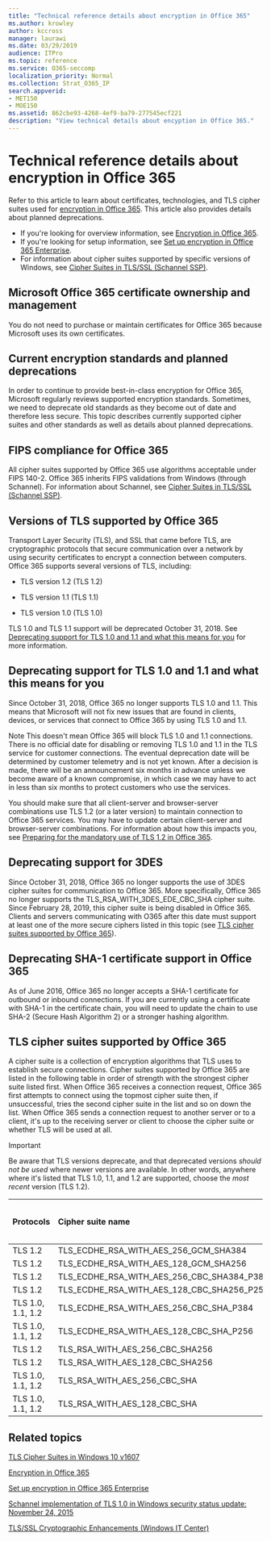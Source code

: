```yaml
---
title: "Technical reference details about encryption in Office 365"
ms.author: krowley
author: kccross
manager: laurawi
ms.date: 03/29/2019
audience: ITPro
ms.topic: reference
ms.service: O365-seccomp
localization_priority: Normal
ms.collection: Strat_O365_IP
search.appverid:
- MET150
- MOE150
ms.assetid: 862cbe93-4268-4ef9-ba79-277545ecf221
description: "View technical details about encyption in Office 365."
---
```


# Technical reference details about encryption in Office 365

Refer to this article to learn about certificates, technologies, and TLS cipher suites used for [encryption in Office 365](encryption.md). This article also provides details about planned deprecations.
  
- If you're looking for overview information, see [Encryption in Office 365](encryption.md).
- If you're looking for setup information, see [Set up encryption in Office 365 Enterprise](set-up-encryption.md).
- For information about cipher suites supported by specific versions of Windows, see [Cipher Suites in TLS/SSL (Schannel SSP)](https://docs.microsoft.com/windows/desktop/SecAuthN/cipher-suites-in-schannel).
    
## Microsoft Office 365 certificate ownership and management

You do not need to purchase or maintain certificates for Office 365 because Microsoft uses its own certificates.
  
## Current encryption standards and planned deprecations

In order to continue to provide best-in-class encryption for Office 365, Microsoft regularly reviews supported encryption standards. Sometimes, we need to deprecate old standards as they become out of date and therefore less secure. This topic describes currently supported cipher suites and other standards as well as details about planned deprecations. 

## FIPS compliance for Office 365
All cipher suites supported by Office 365 use algorithms acceptable under FIPS 140-2. Office 365 inherits FIPS validations from Windows (through Schannel). For information about Schannel, see [Cipher Suites in TLS/SSL (Schannel SSP)](https://docs.microsoft.com/windows/desktop/SecAuthN/cipher-suites-in-schannel).
  
## Versions of TLS supported by Office 365

Transport Layer Security (TLS), and SSL that came before TLS, are cryptographic protocols that secure communication over a network by using security certificates to encrypt a connection between computers. Office 365 supports several versions of TLS, including:
  
- TLS version 1.2 (TLS 1.2)
    
- TLS version 1.1 (TLS 1.1)
    
- TLS version 1.0 (TLS 1.0)
    
 TLS 1.0 and TLS 1.1 support will be deprecated October 31, 2018. See [Deprecating support for TLS 1.0 and 1.1 and what this means for you](technical-reference-details-about-encryption.md#TLS11and12deprecation) for more information. 
  
## Deprecating support for TLS 1.0 and 1.1 and what this means for you
<a name="TLS11and12deprecation"> </a>

Since October 31, 2018, Office 365 no longer supports TLS 1.0 and 1.1. This means that Microsoft will not fix new issues that are found in clients, devices, or services that connect to Office 365 by using TLS 1.0 and 1.1.

Note This doesn't mean Office 365 will block TLS 1.0 and 1.1 connections. There is no official date for disabling or removing TLS 1.0 and 1.1 in the TLS service for customer connections. The eventual deprecation date will be determined by customer telemetry and is not yet known. After a decision is made, there will be an announcement six months in advance unless we become aware of a known compromise, in which case we may have to act in less than six months to protect customers who use the services.

You should make sure that all client-server and browser-server combinations use TLS 1.2 (or a later version) to maintain connection to Office 365 services. You may have to update certain client-server and browser-server combinations. For information about how this impacts you, see [Preparing for the mandatory use of TLS 1.2 in Office 365](https://support.microsoft.com/en-us/help/4057306/preparing-for-tls-1-2-in-office-365).
  
## Deprecating support for 3DES
<a name="TLS11and12deprecation"> </a>

Since October 31, 2018, Office 365 no longer supports the use of 3DES cipher suites for communication to Office 365. More specifically, Office 365 no longer supports the TLS_RSA_WITH_3DES_EDE_CBC_SHA cipher suite. Since February 28, 2019, this cipher suite is being disabled in Office 365. Clients and servers communicating with O365 after this date must support at least one of the more secure ciphers listed in this topic (see [TLS cipher suites supported by Office 365](technical-reference-details-about-encryption.md#TLSCipherSuites)).
  
## Deprecating SHA-1 certificate support in Office 365
<a name="TLS11and12deprecation"> </a>

As of June 2016, Office 365 no longer accepts a SHA-1 certificate for outbound or inbound connections. If you are currently using a certificate with SHA-1 in the certificate chain, you will need to update the chain to use SHA-2 (Secure Hash Algorithm 2) or a stronger hashing algorithm.
  
## TLS cipher suites supported by Office 365
<a name="TLSCipherSuites"> </a>

A cipher suite is a collection of encryption algorithms that TLS uses to establish secure connections. Cipher suites supported by Office 365 are listed in the following table in order of strength with the strongest cipher suite listed first. When Office 365 receives a connection request, Office 365 first attempts to connect using the topmost cipher suite then, if unsuccessful, tries the second cipher suite in the list and so on down the list. When Office 365 sends a connection request to another server or to a client, it's up to the receiving server or client to choose the cipher suite or whether TLS will be used at all.

> [!IMPORTANT]
> Be aware that TLS versions deprecate, and that deprecated versions *should not be used* where newer versions are available. In other words, anywhere where it's listed that TLS 1.0, 1.1, and 1.2 are supported, choose the *most recent* version (TLS 1.2).
  
|**Protocols**|**Cipher suite name**|**Key exchange algorithm/Strength**|**Perfect Forward Secrecy support**|**Authentication algorithm/Strength**|**Cipher/Strength**|
|:-----|:-----|:-----|:-----|:-----|:-----|
|TLS 1.2  <br/> |TLS_ECDHE_RSA_WITH_AES_256_GCM_SHA384  <br/> |ECDH/192  <br/> |Yes  <br/> |RSA/112  <br/> |AES/256  <br/> |
|TLS 1.2  <br/> |TLS_ECDHE_RSA_WITH_AES_128_GCM_SHA256  <br/> |ECDH/128  <br/> |Yes  <br/> |RSA/112  <br/> |AES/128  <br/> |
|TLS 1.2  <br/> |TLS_ECDHE_RSA_WITH_AES_256_CBC_SHA384_P384  <br/> |ECDH/192  <br/> |Yes  <br/> |RSA/112  <br/> |AES/256  <br/> |
|TLS 1.2  <br/> |TLS_ECDHE_RSA_WITH_AES_128_CBC_SHA256_P256  <br/> |ECDH/128  <br/> |Yes  <br/> |RSA/112  <br/> |AES/128  <br/> |
|TLS 1.0, 1.1, 1.2  <br/> |TLS_ECDHE_RSA_WITH_AES_256_CBC_SHA_P384  <br/> |ECDH/192  <br/> |Yes  <br/> |RSA/112  <br/> |AES/256  <br/> |
|TLS 1.0, 1.1, 1.2  <br/> |TLS_ECDHE_RSA_WITH_AES_128_CBC_SHA_P256  <br/> |ECDH/128  <br/> |Yes  <br/> |RSA/112  <br/> |AES/128  <br/> |
|TLS 1.2  <br/> |TLS_RSA_WITH_AES_256_CBC_SHA256  <br/> |RSA/112  <br/> |No  <br/> |RSA/112  <br/> |AES/256  <br/> |
|TLS 1.2  <br/> |TLS_RSA_WITH_AES_128_CBC_SHA256  <br/> |RSA/112  <br/> |No  <br/> |RSA/112  <br/> |AES/128  <br/> |
|TLS 1.0, 1.1, 1.2  <br/> |TLS_RSA_WITH_AES_256_CBC_SHA  <br/> |RSA/112  <br/> |No  <br/> |RSA/112  <br/> |AES/256  <br/> |
|TLS 1.0, 1.1, 1.2  <br/> |TLS_RSA_WITH_AES_128_CBC_SHA  <br/> |RSA/112  <br/> |No  <br/> |RSA/112  <br/> |AES/128  <br/> |
   
## Related topics
[TLS Cipher Suites in Windows 10 v1607](https://docs.microsoft.com/windows/desktop/SecAuthN/tls-cipher-suites-in-windows-10-v1607)

[Encryption in Office 365](encryption.md)
  
[Set up encryption in Office 365 Enterprise](set-up-encryption.md)
  
[Schannel implementation of TLS 1.0 in Windows security status update: November 24, 2015](https://support.microsoft.com/kb/3117336)
  
[TLS/SSL Cryptographic Enhancements (Windows IT Center)](https://technet.microsoft.com/en-us/library/cc766285%28v=ws.10%29.aspx)
  

